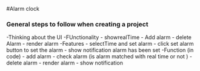 #Alarm clock


### General steps to follow when creating a project

-Thinking about the UI
-FUnctionality
    - showrealTime
    - Add alarm
    - delete Alarm
    - render alarm
-Features
    - selectTime and set alarm
    - click set alarm button to set the alarm
    - show notification alarm has been set
-Function (in code)
    - add alarm
    - check alarm (is alarm matched with real time or not )
    - delete alarm
    - render alarm
    - show notification 